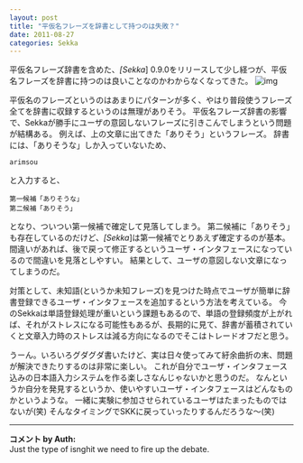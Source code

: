 ```yaml
---
layout: post
title: "平仮名フレーズを辞書として持つのは失敗？"
date: 2011-08-27
categories: Sekka
---
```

平仮名フレーズ辞書を含めた、*[Sekka*] 0.9.0をリリースして少し経つが、平仮名フレーズを辞書に持つのは良いことなのかわからなくなってきた。
 ![img](http://mrg.bz/NbpKsE)

平仮名のフレーズというのはあまりにパターンが多く、やはり普段使うフレーズ全てを辞書に収録するというのは無理がありそう。
平仮名フレーズ辞書の影響で、Sekkaが勝手にユーザの意図しないフレーズに引きこんでしまうという問題が結構ある。
例えば、上の文章に出てきた「ありそう」というフレーズ。
辞書には、「ありそうな」しか入っていないため、

```
arimsou
```

と入力すると、

```
第一候補「ありそうな」
第二候補「ありそう」
```

となり、ついつい第一候補で確定して見落してしまう。
第二候補に「ありそう」も存在しているのだけど、*[Sekka*]は第一候補でとりあえず確定するのが基本。
間違いがあれば、後で戻って修正するというユーザ・インタフェースになっているので間違いを見落としやすい。
結果として、ユーザの意図しない文章になってしまうのだ。

対策として、未知語(というか未知フレーズ)を見つけた時点でユーザが簡単に辞書登録できるユーザ・インタフェースを追加するという方法を考えている。
今のSekkaは単語登録処理が重いという課題もあるので、単語の登録頻度が上がれば、それがストレスになる可能性もあるが、長期的に見て、辞書が蓄積されていくと文章入力時のストレスは減る方向になるのでそこはトレードオフだと思う。

うーん。いろいろグダグダ書いたけど、実は日々使ってみて紆余曲折の末、問題が解決できたりするのは非常に楽しい。
これが自分でユーザ・インタフェース込みの日本語入力システムを作る楽しさなんじゃないかと思うのだ。
なんというか自分を発見するというか、使いやすいユーザ・インタフェースはどんなものかというような。
一緒に実験に参加させられているユーザはたまったものではないが(笑)
そんなタイミングでSKKに戻っていったりするんだろうな〜(笑)



---

**コメント by Auth:**  
Just the type of isnghit we need to fire up the debate.
